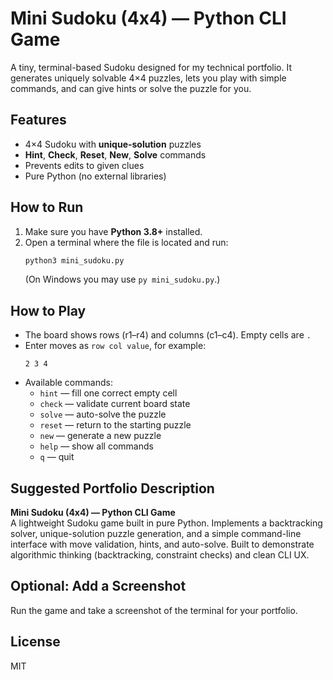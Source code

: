 # Mini Sudoku (4x4) — Python CLI Game

A tiny, terminal-based Sudoku designed for my technical portfolio. It generates uniquely solvable 4×4 puzzles, lets you play with simple commands, and can give hints or solve the puzzle for you.

## Features
- 4×4 Sudoku with **unique-solution** puzzles
- **Hint**, **Check**, **Reset**, **New**, **Solve** commands
- Prevents edits to given clues
- Pure Python (no external libraries)

## How to Run
1. Make sure you have **Python 3.8+** installed.
2. Open a terminal where the file is located and run:
   ```bash
   python3 mini_sudoku.py
   ```
   (On Windows you may use `py mini_sudoku.py`.)

## How to Play
- The board shows rows (r1–r4) and columns (c1–c4). Empty cells are `.`
- Enter moves as `row col value`, for example:
  ```
  2 3 4
  ```
- Available commands:
  - `hint`  — fill one correct empty cell
  - `check` — validate current board state
  - `solve` — auto-solve the puzzle
  - `reset` — return to the starting puzzle
  - `new`   — generate a new puzzle
  - `help`  — show all commands
  - `q`     — quit

## Suggested Portfolio Description
**Mini Sudoku (4x4) — Python CLI Game**  
A lightweight Sudoku game built in pure Python. Implements a backtracking solver, unique-solution puzzle generation, and a simple command-line interface with move validation, hints, and auto-solve. Built to demonstrate algorithmic thinking (backtracking, constraint checks) and clean CLI UX.

## Optional: Add a Screenshot
Run the game and take a screenshot of the terminal for your portfolio.

## License
MIT
